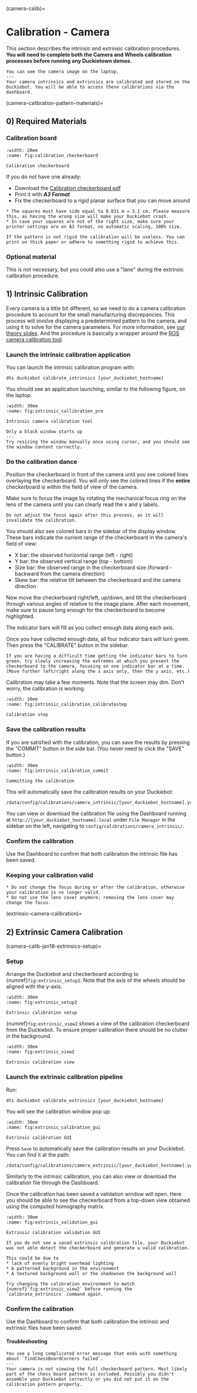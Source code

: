(camera-calib)=
# Calibration - Camera

This section describes the intrinsic and extrinsic calibration procedures. **You will need to complete both the Camera and Wheels calibration processes before running any Duckietown demos.**

```{needget}
You can see the camera image on the laptop.
---
Your camera intrinsics and extrinsics are calibrated and stored on the Duckiebot. You will be able to access these calibrations via the dashboard.
```

(camera-calibration-pattern-materials)=
## 0) Required  Materials

### Calibration board

```{figure} ../../_images/duckiebot_assembly_and_setup/calibration_camera/a3-calibraion-pattern.png
:width: 20em
:name: fig:calibration_checkerboard

Calibration checkerboard
```

If you do not have one already:

* Download the [Calibration checkerboard pdf](https://github.com/duckietown/duckietown-mplan/blob/a025c99e218687685d80bd72a7f90996572a55c7/hardware/camera_calibration_pattern_A3.pdf)
* Print it with ***A3 Format***
* Fix the checkerboard to a rigid planar surface that you can move around


```{note}
* The squares must have side equal to 0.031 m = 3.1 cm. Please measure this, as having the wrong size will make your Duckiebot crash.
* In case your squares are not of the right size, make sure your printer settings are on A3 format, no automatic scaling, 100% size.
```

```{warning}
If the pattern is not rigid the calibration will be useless. You can print on thick paper or adhere to something rigid to achieve this.
```


### Optional material

This is not necessary, but you could also use a "lane" during the extrinsic calibration procedure.


## 1) Intrinsic Calibration

Every camera is a little bit different, so we need to do a camera calibration procedure to account for the small manufacturing discrepancies.
This process will involve displaying a predetermined pattern to the camera, and using it to solve for the camera parameters.
For more information, see [our theory slides](https://github.com/duckietown/lectures/blob/master/1_ideal/25_computer_vision/cv_calibration.pdf).
And the procedure is basically a wrapper around the [ROS camera calibration tool](http://wiki.ros.org/camera_calibration).

### Launch the intrinsic calibration application

You can launch the intrinsic calibration program with:

```
dts duckiebot calibrate_intrinsics [your_duckiebot_hostname]
```

You should see an application launching, similar to the following figure, on the laptop.

```{figure} ../../_images/duckiebot_assembly_and_setup/calibration_camera/intrinsic_calibration_pre.png
:width: 30em
:name: fig:intrinsic_callibration_pre

Intrinsic camera calibration tool
```

```{trouble}
Only a black window starts up
---
Try resizing the window manually once using cursor, and you should see the window content correctly.
```

### Do the calibration dance

Position the checkerboard in front of the camera until you see colored lines overlaying the checkerboard.
You will only see the colored lines if the **entire** checkerboard is within the field of view of the camera.

Make sure to focus the image by rotating the mechanical focus ring on the lens of the camera until you can clearly read the x and y labels.

```{warning}
Do not adjust the focus again after this process, as it will invalidate the calibration.
```


You should also see colored bars in the sidebar of the display window.
These bars indicate the current range of the checkerboard in the camera's field of view:

- X bar: the observed horizontal range (left - right)
- Y bar: the observed vertical range (top - bottom)
- Size bar: the observed range in the checkerboard size (forward - backward from the camera direction)
- Skew bar: the relative tilt between the checkerboard and the camera direction

Now move the checkerboard right/left, up/down, and tilt the checkerboard
through various angles of relative to the image plane. After each movement,
make sure to pause long enough for the checkerboard to become highlighted. 

The indicator bars will fill as you collect enough data along each axis.

Once you have collected enough data, all four indicator bars will turn green. Then press
the "CALIBRATE" button in the sidebar.

```{tip}
If you are having a difficult time getting the indicator bars to turn green, try slowly increasing the extremes at which you present the checkerboard to the camera, focusing on one indicator bar at a time. (Move further left/right along the x axis only, then the y axis, etc.)
```

Calibration may take a few moments. Note that the screen may dim. Don't worry, the calibration is working.


```{figure} ../../_images/duckiebot_assembly_and_setup/calibration_camera/intrinsic_calibration_calibratestep.png
:width: 30em
:name: fig:intrinsic_calibration_calibratestep

Calibration step
```


### Save the calibration results

If you are satisfied with the calibration, you can save the results by pressing the "COMMIT" button in the side bar. (You never need to click the "SAVE" button.)

```{figure} ../../_images/duckiebot_assembly_and_setup/calibration_camera/intrinsic_calibration_commit.png
:width: 30em
:name: fig:intrinsic_calibration_commit

Committing the calibration
```

This will automatically save the calibration results on your Duckiebot:

```
/data/config/calibrations/camera_intrinsic/[your_duckiebot_hostname].yaml
```

You can view or download the calibration file using the Dashboard running at `http://[your_duckiebot_hostname].local` under `File Manager` in the sidebar on the left, navigating to `config/calibrations/camera_intrinsic/`.

### Confirm the calibration

Use the Dashboard to confirm that both calibration the intrinsic file has been saved.

### Keeping your calibration valid

```{warning}
* Do not change the focus during or after the calibration, otherwise your calibration is no longer valid.
* Do not use the lens cover anymore; removing the lens cover may change the focus.
```

(extrinsic-camera-calibration)=
## 2) Extrinsic Camera Calibration

(camera-calib-jan18-extrinsics-setup)=
### Setup

Arrange the Duckiebot and checkerboard according to {numref}`fig:extrinsic_setup2`. Note that the axis of the wheels should be aligned with the y-axis.

```{figure} ../../_images/duckiebot_assembly_and_setup/calibration_camera/extrinsic_setup.jpg
:width: 30em
:name: fig:extrinsic_setup2

Extrinsic calibration setup
```

{numref}`fig:extrinsic_view2` shows a view of the calibration checkerboard from the Duckiebot. To ensure proper calibration there should be no clutter in the background.

```{figure} ../../_images/duckiebot_assembly_and_setup/calibration_camera/extrinsic_view.jpg
:width: 30em
:name: fig:extrinsic_view2

Extrinsic calibration view
```


### Launch the extrinsic calibration pipeline

Run:

```
dts duckiebot calibrate_extrinsics [your_duckiebot_hostname]
```

You will see the calibration window pop up:

```{figure} ../../_images/duckiebot_assembly_and_setup/calibration_camera/extrinsic_calibration.png
:width: 30em
:name: fig:extrinsic_calibration_gui

Extrinsic calibration GUI
```

Press `Save` to automatically save the calibration results on your Duckiebot. You can find it at the path:

```
/data/config/calibrations/camera_extrinsic/[your_duckiebot_hostname].yaml
```

Similarly to the intrinsic calibration, you can also view or download the calibration file through the Dashboard.

Once the calibration has been saved a validation window will open. Here you should be able to see the checkerboard from a top-down view obtained using the computed homography matrix.

```{figure} ../../_images/duckiebot_assembly_and_setup/calibration_camera/extrinsic_validation.png
:width: 30em
:name: fig:extrinsic_validation_gui

Extrinsic calibration validation GUI
```

```{attention}
If you do not see a saved extrinsic calibration file, your Duckiebot was not able detect the checkerboard and generate a valid calibration.

This could be due to
* lack of evenly bright overhead lighting
* A patterned background in the environment
* A textured background wall or the shadowson the background wall

Try changing the calibration environment to match {numref}`fig:extrinsic_view2` before running the `calibrate_extrinsics` command again.
```

### Confirm the calibration

Use the Dashboard to confirm that both calibration the intrinsic and extrinsic files have been saved.

#### Troubleshooting

```{trouble}
You see a long complicated error message that ends with something about `findChessBoardCorners failed`.
---
Your camera is not viewing the full checkerboard pattern. Most likely part of the chess board pattern is occluded. Possibly you didn't assemble your Duckiebot correctly or you did not put it on the calibration pattern properly.
```
